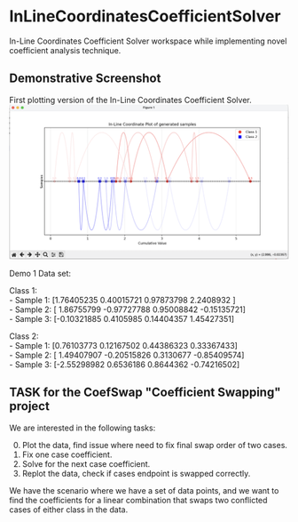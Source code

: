 # InLineCoordinatesCoefficientSolver

In-Line Coordinates Coefficient Solver workspace while implementing novel coefficient analysis technique.

## Demonstrative Screenshot

First plotting version of the In-Line Coordinates Coefficient Solver.
![Demo 1](screenshots/demo1.png)

Demo 1 Data set:  

Class 1:  
    - Sample 1: [1.76405235 0.40015721 0.97873798 2.2408932 ]  
    - Sample 2: [ 1.86755799 -0.97727788  0.95008842 -0.15135721]  
    - Sample 3: [-0.10321885  0.4105985   0.14404357  1.45427351]  

Class 2:  
    - Sample 1: [0.76103773 0.12167502 0.44386323 0.33367433]  
    - Sample 2: [ 1.49407907 -0.20515826  0.3130677  -0.85409574]  
    - Sample 3: [-2.55298982  0.6536186   0.8644362  -0.74216502]

## TASK for the CoefSwap "Coefficient Swapping" project

We are interested in the following tasks:

0. Plot the data, find issue where need to fix final swap order of two cases.
1. Fix one case coefficient.
2. Solve for the next case coefficient.
3. Replot the data, check if cases endpoint is swapped correctly.

We have the scenario where we have a set of data points, and we want to find the coefficients for a linear combination that swaps two conflicted cases of either class in the data.
